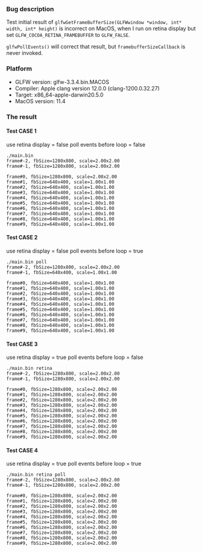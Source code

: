### Bug description

Test initial result of `glfwGetFrameBufferSize(GLFWwindow *window, int* width, int* height)` is incorrect on MacOS, when I run on retina display but set `GLFW_COCOA_RETINA_FRAMEBUFFER` to `GLFW_FALSE`.

`glfwPollEvents()` will correct that result, but `framebufferSizeCallback` is never invoked.

### Platform

* GLFW version:  glfw-3.3.4.bin.MACOS
* Compiler: Apple clang version 12.0.0 (clang-1200.0.32.27)
* Target: x86_64-apple-darwin20.5.0
* MacOS version: 11.4

### The result

#### Test CASE 1

use retina display = false
poll events before loop = false

````shell
./main.bin
frame#-2, fbSize=1280x800, scale=2.00x2.00
frame#-1, fbSize=1280x800, scale=2.00x2.00

frame#0, fbSize=1280x800, scale=2.00x2.00
frame#1, fbSize=640x400, scale=1.00x1.00
frame#2, fbSize=640x400, scale=1.00x1.00
frame#3, fbSize=640x400, scale=1.00x1.00
frame#4, fbSize=640x400, scale=1.00x1.00
frame#5, fbSize=640x400, scale=1.00x1.00
frame#6, fbSize=640x400, scale=1.00x1.00
frame#7, fbSize=640x400, scale=1.00x1.00
frame#8, fbSize=640x400, scale=1.00x1.00
frame#9, fbSize=640x400, scale=1.00x1.00
````

#### Test CASE 2

use retina display = false
poll events before loop = true

````shell
./main.bin poll
frame#-2, fbSize=1280x800, scale=2.00x2.00
frame#-1, fbSize=640x400, scale=1.00x1.00

frame#0, fbSize=640x400, scale=1.00x1.00
frame#1, fbSize=640x400, scale=1.00x1.00
frame#2, fbSize=640x400, scale=1.00x1.00
frame#3, fbSize=640x400, scale=1.00x1.00
frame#4, fbSize=640x400, scale=1.00x1.00
frame#5, fbSize=640x400, scale=1.00x1.00
frame#6, fbSize=640x400, scale=1.00x1.00
frame#7, fbSize=640x400, scale=1.00x1.00
frame#8, fbSize=640x400, scale=1.00x1.00
frame#9, fbSize=640x400, scale=1.00x1.00
````

#### Test CASE 3

use retina display = true
poll events before loop = false


````shell
./main.bin retina
frame#-2, fbSize=1280x800, scale=2.00x2.00
frame#-1, fbSize=1280x800, scale=2.00x2.00

frame#0, fbSize=1280x800, scale=2.00x2.00
frame#1, fbSize=1280x800, scale=2.00x2.00
frame#2, fbSize=1280x800, scale=2.00x2.00
frame#3, fbSize=1280x800, scale=2.00x2.00
frame#4, fbSize=1280x800, scale=2.00x2.00
frame#5, fbSize=1280x800, scale=2.00x2.00
frame#6, fbSize=1280x800, scale=2.00x2.00
frame#7, fbSize=1280x800, scale=2.00x2.00
frame#8, fbSize=1280x800, scale=2.00x2.00
frame#9, fbSize=1280x800, scale=2.00x2.00
````

#### Test CASE 4

use retina display = true
poll events before loop = true

````shell
./main.bin retina poll
frame#-2, fbSize=1280x800, scale=2.00x2.00
frame#-1, fbSize=1280x800, scale=2.00x2.00

frame#0, fbSize=1280x800, scale=2.00x2.00
frame#1, fbSize=1280x800, scale=2.00x2.00
frame#2, fbSize=1280x800, scale=2.00x2.00
frame#3, fbSize=1280x800, scale=2.00x2.00
frame#4, fbSize=1280x800, scale=2.00x2.00
frame#5, fbSize=1280x800, scale=2.00x2.00
frame#6, fbSize=1280x800, scale=2.00x2.00
frame#7, fbSize=1280x800, scale=2.00x2.00
frame#8, fbSize=1280x800, scale=2.00x2.00
frame#9, fbSize=1280x800, scale=2.00x2.00
````
